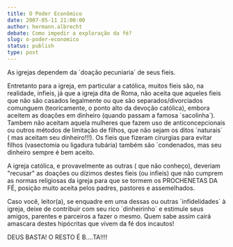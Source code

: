 ```yaml
---
title: O Poder Econômico
date: 2007-05-11 21:00:00
author: hermann.albrecht
debate: Como impedir a exploração da fé?
slug: o-poder-economico
status: publish 
type: post
---
```


As igrejas dependem da ´doação pecuniaria´ de seus fieis.   

Entretanto para a igreja, em particular a católica, muitos fieis são, na realidade, infieis, já que a igreja dita de Roma, não aceita que aqueles fieis que não são casados legalmente ou que são separados/divorciados comunguem (teoricamente, o ponto alto da devoção católica), embora aceitem as doações em dinheiro (quando passam a famosa ´sacolinha´). Tambem não aceitam aquela mulheres que fazem uso de anticoncepcionais ou outros métodos de limitação de filhos, que não sejam os ditos ´naturais´ ( mas aceitam seu dinheiro!!!). Os fieis que fizeram cirurgias para evitar filhos (vasectomia ou ligadura tubária) também são ´condenados, mas seu dinheiro sempre é bem aceito.  

A igreja católica, e provavelmente as outras ( que não conheço), deveriam "recusar" as doações ou dízimos destes fieis (ou infieis) que não cumprem as normas religiosas da igreja para que se tormem os PROCHENETAS DA FÉ, posição muito aceita pelos padres, pastores e assemelhados.  

Caso você, leitor(a), se enquadre em uma dessas ou outras ´infidelidades´ à igreja, deixe de contribuir com seu rico ´dinheirinho´ e estimule seus amigos, parentes e parceiros a fazer o mesmo. Quem sabe assim cairá amascara destes hipócritas que vivem da fé dos incautos!  

DEUS BASTA! O RESTO É B....TA!!!!
